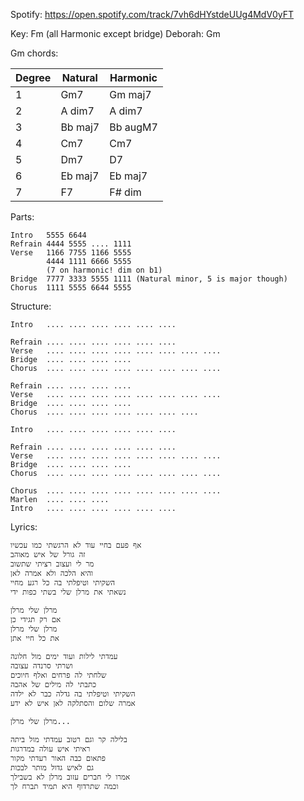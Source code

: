 Spotify: https://open.spotify.com/track/7vh6dHYstdeUUg4MdV0yFT

Key: Fm (all Harmonic except bridge)
Deborah: Gm

Gm chords:

| Degree | Natural | Harmonic |
| ------ | ------- | -------- |
| 1      | Gm7     | Gm maj7  |
| 2      | A dim7  | A dim7   |
| 3      | Bb maj7 | Bb augM7 |
| 4      | Cm7     | Cm7      |
| 5      | Dm7     | D7       |
| 6      | Eb maj7 | Eb maj7  |
| 7      | F7      | F# dim   |


Parts:

    Intro   5555 6644
    Refrain 4444 5555 .... 1111
    Verse   1166 7755 1166 5555
            4444 1111 6666 5555 
            (7 on harmonic! dim on b1)
    Bridge  7777 3333 5555 1111 (Natural minor, 5 is major though)
    Chorus  1111 5555 6644 5555

Structure:

    Intro   .... .... .... .... .... ....

    Refrain .... .... .... .... .... ....
    Verse   .... .... .... .... .... .... .... ....
    Bridge  .... .... .... ....
    Chorus  .... .... .... .... .... .... .... ....

    Refrain .... .... .... ....
    Verse   .... .... .... .... .... .... .... ....
    Bridge  .... .... .... ....
    Chorus  .... .... .... .... .... .... ....

    Intro   .... .... .... .... .... ....

    Refrain .... .... .... .... .... ....
    Verse   .... .... .... .... .... .... .... ....
    Bridge  .... .... .... ....
    Chorus  .... .... .... .... .... .... .... ....

    Chorus  .... .... .... .... .... .... .... ....
    Marlen  .... .... ....
    Intro   .... .... .... .... .... ....

Lyrics:

    אף פעם בחיי עוד לא הרגשתי כמו עכשיו
    זה גורל של איש מאוהב
    מר לי ועצוב רציתי שתשוב
    והיא הלכה ולא אמרה לאן
    השקיתי וטיפלתי בה כל רגע מחיי
    נשאתי את מרלן שלי בשתי כפות ידי

    מרלן שלי מרלן
    אם רק תגידי כן
    מרלן שלי מרלן
    את כל חיי אתן

    עמדתי לילות ועוד ימים מול חלונה
    ושרתי סרנדה עצובה
    שלחתי לה פרחים ואלף חיוכים
    כתבתי לה מילים של אהבה
    השקיתי וטיפלתי בה גדלה כבר לא ילדה
    אמרה שלום והסתלקה לאן איש לא ידע

    מרלן שלי מרלן...

    בלילה קר וגם רטוב עמדתי מול ביתה
    ראיתי איש עולה במדרגות
    פתאום כבה האור רעדתי מקור
    גם לאיש גדול מותר לבכות
    אמרו לי חברים עזוב מרלן לא בשבילך
    וכמה שתרדוף היא תמיד תברח לך


